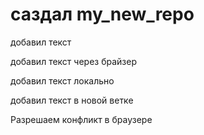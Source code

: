 # саздал my_new_repo

добавил текст

добавил текст через брайзер

добавил текст локально

добавил текст в новой ветке

Разрешаем конфликт в браузере


